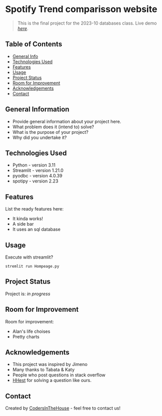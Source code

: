 # Spotify Trend comparisson website
> This is the final project for the 2023-10 databases class.
> Live demo [_here_](https://www.youtube.com/watch?v=gPCCYMeXin0). <!-- If you have the project hosted somewhere, include the link here. -->

## Table of Contents
* [General Info](#general-information)
* [Technologies Used](#technologies-used)
* [Features](#features)
* [Usage](#usage)
* [Project Status](#project-status)
* [Room for Improvement](#room-for-improvement)
* [Acknowledgements](#acknowledgements)
* [Contact](#contact)
<!-- * [License](#license) -->


## General Information
- Provide general information about your project here.
- What problem does it (intend to) solve?
- What is the purpose of your project?
- Why did you undertake it?
<!-- You don't have to answer all the questions - just the ones relevant to your project. -->


## Technologies Used
- Python - version 3.11
- Streamlit - version 1.21.0
- pyodbc - version 4.0.39
- spotipy - version 2.23


## Features
List the ready features here:
- It kinda works!
- A side bar
- It uses an sql database


## Usage
Execute with streamlit?

`stremlit run Hompeage.py`


## Project Status
Project is: _in progress_ <!-- / _complete_ / _no longer being worked on_. If you are no longer working on it, provide reasons why. --> 


## Room for Improvement

Room for improvement:
- Alan's life choises
- Pretty charts


## Acknowledgements
- This project was inspired by Jimeno
- Many thanks to Tabata & Katy
- People who post questions in stack overflow
- [HHest](https://github.com/HHest) for solving a question like ours.


## Contact
Created by [CodersInTheHouse](https://github.com/CodersInTheHouse) - feel free to contact us!


<!-- Optional -->
<!-- ## License -->
<!-- This project is open source and available under the [... License](). -->

<!-- You don't have to include all sections - just the one's relevant to your project -->